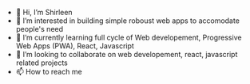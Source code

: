 - 👋 Hi, I’m Shirleen
- 👀 I’m interested in building simple roboust web apps to accomodate people's need
- 🌱 I’m currently learning full cycle of Web developement, Progressive Web Apps (PWA), React, Javascript
- 💞️ I’m looking to collaborate on web developement, react, javascript related projects
- 📫 How to reach me 

<!---
shirleenoey/shirleenoey is a ✨ special ✨ repository because its `README.md` (this file) appears on your GitHub profile.
You can click the Preview link to take a look at your changes.
--->
